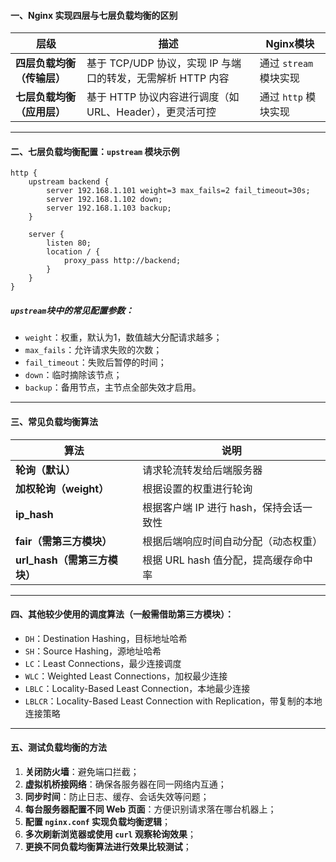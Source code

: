 #### 一、Nginx 实现四层与七层负载均衡的区别

| 层级                       | 描述                                                        | Nginx模块              |
| -------------------------- | ----------------------------------------------------------- | ---------------------- |
| **四层负载均衡（传输层）** | 基于 TCP/UDP 协议，实现 IP 与端口的转发，无需解析 HTTP 内容 | 通过 `stream` 模块实现 |
| **七层负载均衡（应用层）** | 基于 HTTP 协议内容进行调度（如 URL、Header），更灵活可控    | 通过 `http` 模块实现   |



------

#### 二、七层负载均衡配置：`upstream` 模块示例

```nginx
http {
    upstream backend {
        server 192.168.1.101 weight=3 max_fails=2 fail_timeout=30s;
        server 192.168.1.102 down;
        server 192.168.1.103 backup;
    }

    server {
        listen 80;
        location / {
            proxy_pass http://backend;
        }
    }
}
```

##### `upstream`块中的常见配置参数：

- `weight`：权重，默认为1，数值越大分配请求越多；
- `max_fails`：允许请求失败的次数；
- `fail_timeout`：失败后暂停的时间；
- `down`：临时摘除该节点；
- `backup`：备用节点，主节点全部失效才启用。

------

#### 三、常见负载均衡算法

| 算法                         | 说明                                    |
| ---------------------------- | --------------------------------------- |
| **轮询（默认）**             | 请求轮流转发给后端服务器                |
| **加权轮询（weight）**       | 根据设置的权重进行轮询                  |
| **ip_hash**                  | 根据客户端 IP 进行 hash，保持会话一致性 |
| **fair（需第三方模块）**     | 根据后端响应时间自动分配（动态权重）    |
| **url_hash（需第三方模块）** | 根据 URL hash 值分配，提高缓存命中率    |



------

#### 四、其他较少使用的调度算法（一般需借助第三方模块）：

- `DH`：Destination Hashing，目标地址哈希
- `SH`：Source Hashing，源地址哈希
- `LC`：Least Connections，最少连接调度
- `WLC`：Weighted Least Connections，加权最少连接
- `LBLC`：Locality-Based Least Connection，本地最少连接
- `LBLCR`：Locality-Based Least Connection with Replication，带复制的本地连接策略

------

#### 五、测试负载均衡的方法

1. **关闭防火墙**：避免端口拦截；
2. **虚拟机桥接网络**：确保各服务器在同一网络内互通；
3. **同步时间**：防止日志、缓存、会话失效等问题；
4. **每台服务器配置不同 Web 页面**：方便识别请求落在哪台机器上；
5. **配置 `nginx.conf` 实现负载均衡逻辑**；
6. **多次刷新浏览器或使用 `curl` 观察轮询效果**；
7. **更换不同负载均衡算法进行效果比较测试**；